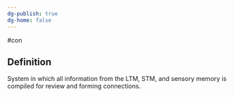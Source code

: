 ```yaml
---
dg-publish: true
dg-home: false
---
```

#con 
## Definition
System in which all information from the LTM, STM, and sensory memory is compiled for review and forming connections.
